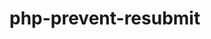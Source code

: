 # php-prevent-resubmit
<script>
if ( window.history.replaceState ) {
  window.history.replaceState( null, null, window.location.href );
}
</script>

